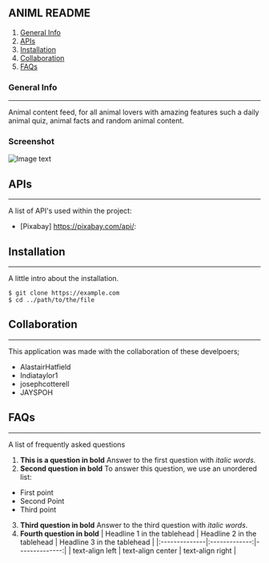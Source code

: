 ## ANIML README
1. [General Info](#general-info)
2. [APIs](#APIs)
3. [Installation](#installation)
4. [Collaboration](#collaboration)
5. [FAQs](#faqs)
### General Info
***
Animal content feed, for all animal lovers with amazing features such a daily animal quiz, animal facts and random animal content. 
### Screenshot
![Image text](https://www.united-internet.de/fileadmin/user_upload/Brands/Downloads/Logo_IONOS_by.jpg)
## APIs
***
A list of API's used within the project:
* [Pixabay] https://pixabay.com/api/:
## Installation
***
A little intro about the installation. 
```
$ git clone https://example.com
$ cd ../path/to/the/file

```

## Collaboration
***
This application was made with the collaboration of these develpoers;
* AlastairHatfield
* Indiataylor1
* josephcotterell
* JAYSPOH
## FAQs
***
A list of frequently asked questions
1. **This is a question in bold**
Answer to the first question with _italic words_. 
2. __Second question in bold__ 
To answer this question, we use an unordered list:
* First point
* Second Point
* Third point
3. **Third question in bold**
Answer to the third question with *italic words*.
4. **Fourth question in bold**
| Headline 1 in the tablehead | Headline 2 in the tablehead | Headline 3 in the tablehead |
|:--------------|:-------------:|--------------:|
| text-align left | text-align center | text-align right |
